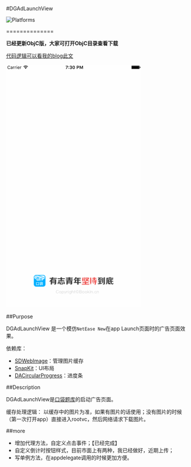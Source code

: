 #DGAdLaunchView

![Platforms](https://cocoapod-badges.herokuapp.com/p/MZTimerLabel/badge.png)

==============

**已经更新ObjC版，大家可打开ObjC目录查看下载**

[代码逻辑可以看我的blog此文](http://desgard.com/2016/05/23/DGAdLaunchView/)

![img](demo.gif)

##Purpose

DGAdLaunchView 是一个模仿`NetEase New`在app Launch页面时的广告页面效果。

依赖库：

* [SDWebImage](https://github.com/rs/SDWebImage)：管理图片缓存
* [SnapKit](https://github.com/SnapKit/SnapKit)：UI布局
* [DACircularProgress](https://github.com/danielamitay/DACircularProgress)：进度条

##Description

DGAdLaunchView是[口袋题库](https://itunes.apple.com/us/app/kou-dai-ti-ku-kao-yan-kao/id927291424?mt=8)的启动广告页面。

缓存处理逻辑：
以缓存中的图片为准，如果有图片的话使用；没有图片的时候（第一次打开app）直接进入rootvc，然后网络请求下载图片。

##more

* 增加代理方法，自定义点击事件；【已经完成】
* 自定义倒计时按钮样式，目前市面上有两种，我已经做好，近期上传；
* 写单例方法，在appdelegate调用的时候更加方便。

